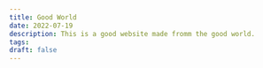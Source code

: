 ```yaml
---
title: Good World
date: 2022-07-19
description: This is a good website made fromm the good world.
tags: 
draft: false
---
```

